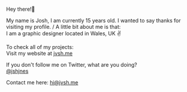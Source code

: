 Hey there!👋

My name is Josh, I am currently 15 years old. I wanted to say thanks for visiting my profile. / 
A little bit about me is that: \
I am a graphic designer located in Wales, UK ✌️

To check all of my projects: \
Visit my website at [jvsh.me](https://jvsh.me)

If you don't follow me on Twitter, what are you doing? \
[@jshjnes](https://twitter.com/jshjnes)

Contact me here: [hi@jvsh.me](mailto:hi@jvsh.me)
